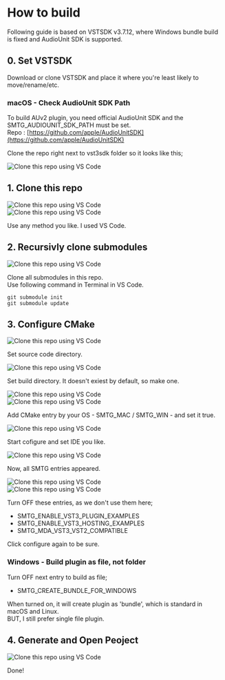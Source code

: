 # How to build  

Following guide is based on VSTSDK v3.7.12, where Windows bundle build is fixed and AudioUnit SDK is supported.  

## 0. Set VSTSDK  

Download or clone VSTSDK and place it where you're least likely to move/rename/etc.  

### macOS - Check AudioUnit SDK Path  

To build AUv2 plugin, you need official AudioUnit SDK and the SMTG_AUDIOUNIT_SDK_PATH must be set.  
Repo : [https://github.com/apple/AudioUnitSDK](https://github.com/apple/AudioUnitSDK)  

Clone the repo right next to vst3sdk folder so it looks like this;  

![Clone this repo using VS Code](screenshots/Guide/0-1.png)  

## 1. Clone this repo

![Clone this repo using VS Code](screenshots/Guide/1-1.png)  
![Clone this repo using VS Code](screenshots/Guide/1-2.png)  

Use any method you like. I used VS Code.  

## 2. Recursivly clone submodules

![Clone this repo using VS Code](screenshots/Guide/2-1.png)  

Clone all submodules in this repo.  
Use following command in Terminal in VS Code.  

``` git
git submodule init
git submodule update
```

## 3. Configure CMake

![Clone this repo using VS Code](screenshots/Guide/3-1.png)  

Set source code directory.  

![Clone this repo using VS Code](screenshots/Guide/3-2.png)  

Set build directory. It doesn't exiest by default, so make one.  

![Clone this repo using VS Code](screenshots/Guide/3-3.png)  
![Clone this repo using VS Code](screenshots/Guide/3-4.png)  

Add CMake entry by your OS - SMTG_MAC / SMTG_WIN - and set it true.  

![Clone this repo using VS Code](screenshots/Guide/3-5.png)  

Start cofigure and set IDE you like.  

![Clone this repo using VS Code](screenshots/Guide/3-6.png)  

Now, all SMTG entries appeared.  

![Clone this repo using VS Code](screenshots/Guide/3-7.png)  
![Clone this repo using VS Code](screenshots/Guide/3-8.png)  

Turn OFF these entries, as we don't use them here;

- SMTG_ENABLE_VST3_PLUGIN_EXAMPLES
- SMTG_ENABLE_VST3_HOSTING_EXAMPLES
- SMTG_MDA_VST3_VST2_COMPATIBLE

Click configure again to be sure.  

### Windows - Build plugin as file, not folder  

Turn OFF next entry to build as file;  

- SMTG_CREATE_BUNDLE_FOR_WINDOWS

When turned on, it will create plugin as 'bundle', which is standard in macOS and Linux.  
BUT, I still prefer single file plugin.  

## 4. Generate and Open Peoject  

![Clone this repo using VS Code](screenshots/Guide/4-1.png)  

Done!
